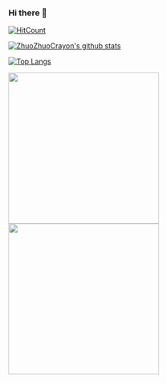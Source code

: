 ### Hi there 👋
[![HitCount](http://hits.dwyl.com/ZhuoZhuoCrayon/ZhuoZhuoCrayon.svg)](http://hits.dwyl.com/ZhuoZhuoCrayon/ZhuoZhuoCrayon)

<!--
**ZhuoZhuoCrayon/ZhuoZhuoCrayon** is a ✨ _special_ ✨ repository because its `README.md` (this file) appears on your GitHub profile.

Here are some ideas to get you started:

- 🔭 I’m currently working on ...
- 🌱 I’m currently learning ...
- 👯 I’m looking to collaborate on ...
- 🤔 I’m looking for help with ...
- 💬 Ask me about ...
- 📫 How to reach me: ...
- 😄 Pronouns: ...
- ⚡ Fun fact: ...
-->

[![ZhuoZhuoCrayon's github stats](https://github-readme-stats.vercel.app/api?username=ZhuoZhuoCrayon&show_icons=true&theme=dracula&custom_title=Crayon%27s%20GitHub%20Stats)](https://github.com/anuraghazra/github-readme-stats)

[![Top Langs](https://github-readme-stats.vercel.app/api/top-langs/?username=ZhuoZhuoCrayon&theme=dracula&layout=compact)](https://github.com/anuraghazra/github-readme-stats)

<p float="left">
    <img src="https://github-readme-stats.vercel.app/api?username=ZhuoZhuoCrayon&show_icons=true&theme=dracula&custom_title=Crayon%27s%20GitHub%20Stats" height="300"/>
    <img src="https://github-readme-stats.vercel.app/api/top-langs/?username=ZhuoZhuoCrayon&theme=dracula&layout=compact" height="300"/>
</p>
